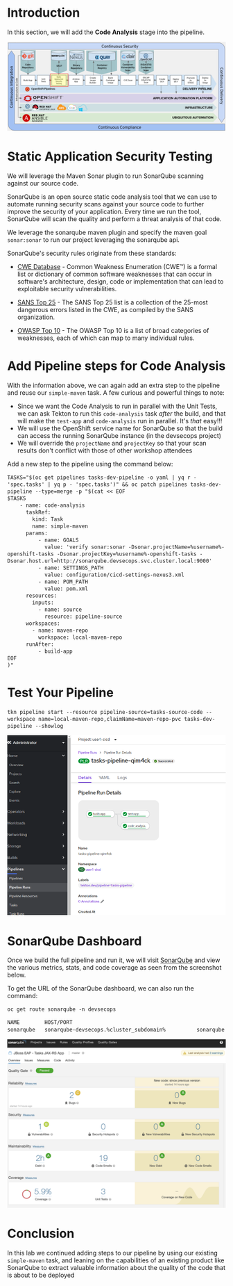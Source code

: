 # Introduction

In this section, we will add the **Code Analysis** stage into the pipeline.

![SonarQube Stage](images/openshift-pipeline-sonarqube.png)

# Static Application Security Testing

We will leverage the Maven Sonar plugin to run SonarQube scanning against our source code.

SonarQube is an open source static code analysis tool that we can use to automate running security scans against your source code to further improve the security of your application.  Every time we run the tool, SonarQube will scan the quality and perform a threat analysis of that code.

We leverage the sonarqube maven plugin and specify the maven goal `sonar:sonar` to run our project leveraging the sonarqube api.

SonarQube's security rules originate from these standards:

* [CWE Database][1] - Common Weakness Enumeration (CWE™) is a formal list or dictionary of common software weaknesses that can occur in software's architecture, design, code or implementation that can lead to exploitable security vulnerabilities.

* [SANS Top 25][2] - The SANS Top 25 list is a collection of the 25-most dangerous errors listed in the CWE, as compiled by the SANS organization.

* [OWASP Top 10][3] - The OWASP Top 10 is a list of broad categories of weaknesses, each of which can map to many individual rules.

# Add Pipeline steps for Code Analysis

With the information above, we can again add an extra step to the pipeline and reuse our `simple-maven` task. A few curious and powerful things to note: 
* Since we want the Code Analysis to run in parallel with the Unit Tests, we can ask Tekton to run this `code-analysis` task *after* the build, and that will make the `test-app` and `code-analysis` run in parallel. It's *that* easy!!! 
* We will use the OpenShift service name for SonarQube so that the build can access the running SonarQube instance (in the devsecops project)
* We will override the `projectName` and `projectKey` so that your scan results don't conflict with those of other workshop attendees

Add a new step to the pipeline using the command below: 

```execute
TASKS="$(oc get pipelines tasks-dev-pipeline -o yaml | yq r - 'spec.tasks' | yq p - 'spec.tasks')" && oc patch pipelines tasks-dev-pipeline --type=merge -p "$(cat << EOF
$TASKS
    - name: code-analysis
      taskRef:
        kind: Task
        name: simple-maven
      params:
          - name: GOALS
            value: 'verify sonar:sonar -Dsonar.projectName=%username%-openshift-tasks -Dsonar.projectKey=%username%-openshift-tasks -Dsonar.host.url=http://sonarqube.devsecops.svc.cluster.local:9000' 
          - name: SETTINGS_PATH
            value: configuration/cicd-settings-nexus3.xml
          - name: POM_PATH
            value: pom.xml
      resources:
        inputs:
          - name: source
            resource: pipeline-source
      workspaces:
        - name: maven-repo
          workspace: local-maven-repo
      runAfter:
          - build-app
EOF
)"
```
# Test Your Pipeline

```execute
tkn pipeline start --resource pipeline-source=tasks-source-code --workspace name=local-maven-repo,claimName=maven-repo-pvc tasks-dev-pipeline --showlog

```

![SonarQube pipeline results](images/sonarqube_pipelinerun_results.png)

# SonarQube Dashboard

Once we build the full pipeline and run it, we will visit [SonarQube](https://sonarqube-devsecops.%cluster_subdomain%/dashboard?id=%username%-openshift-tasks) and view the various metrics, stats, and code coverage as seen from the screenshot below.

To get the URL of the SonarQube dashboard, we can also run the command:
```execute
oc get route sonarqube -n devsecops
```

```bash
NAME        HOST/PORT                                                                    PATH   SERVICES    PORT    TERMINATION     WILDCARD
sonarqube   sonarqube-devsecops.%cluster_subdomain%          sonarqube   <all>   edge/Redirect   None

```

![SonarQube dashboard](images/sonqarqube-tasks-dashboard.png)




# Conclusion

In this lab we continued adding steps to our pipeline by using our existing `simple-maven` task, and leaning on the capabilities of an existing product like SonarQube to extract valuable information about the quality of the code that is about to be deployed


[1]: http://cwe.mitre.org/about/index.html
[2]: https://www.sans.org/top25-software-errors/
[3]: https://www.owasp.org/index.php/Top_10-2017_Top_10

